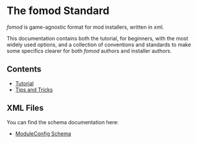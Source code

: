 # The fomod Standard

*fomod* is game-agnostic format for mod installers, written in xml.

This documentation contains both the tutorial, for beginners,
with the most widely used options, and a collection of conventions
and standards to make some specifics clearer for both *fomod*
authors and installer authors.

## Contents

* [Tutorial](tutorial.md)
* [Tips and Tricks](tips.md)

## XML Files

You can find the schema documentation here:

- [ModuleConfig Schema](_static/ModuleConfig.html)
